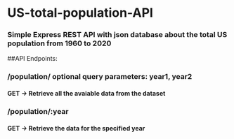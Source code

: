 # US-total-population-API 
### Simple Express REST API with json database about the total US population from 1960 to 2020


##API Endpoints:
###   /population/      optional query parameters: year1, year2
####  GET -> Retrieve all the avaiable data from the dataset
###   /population/:year
####  GET -> Retrieve the data for the specified year

